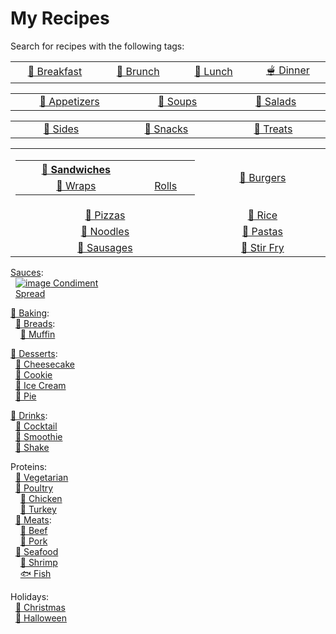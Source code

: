 # My Recipes

Search for recipes with the following tags:

<!--
<pre>
 <code>
  <a href="https://google.com">Test copy that's hopefully monospaced! And now that's also a link?!</a>
  <a href="https://google.com">And another</a>
  &nbsp;&nbsp;<a href="https://google.com">And another indented</a>
 </code>
</pre>
-->

<!--
<table>
  <tr>
    <th align="center" width="500px">Company</th>
    <th align="center" width="500px">Contact</th>
    <th align="center" width="500px">Country</th>
  </tr>

  <tr width="500px">
    <td align="center">Alfreds Futterkiste</td>
    <td align="center">Maria Anders</td>
    <td align="center">Germany</td>
  </tr>

  <tr width="500px">
    <td align="center">Centro comercial Moctezuma</td>
    <td align="center">Francisco Chang</td>
    <td align="center">Mexico</td>
  </tr>
</table>
-->

<table>
  <tr>
    <td align="center" width="2500px">
     <a href="https://github.com/search?q=repo%3Alucaswinningham%2Frecipes+"TAG%3A+breakfast"&type=code" >🍳 Breakfast</a>
    </td>
    <td align="center" width="2500px">
     <a href="https://github.com/search?q=repo%3Alucaswinningham%2Frecipes+"TAG%3A+brunch"&type=code">🥯 Brunch</a>
    </td>
    <td align="center" width="2500px">
     <a href="https://github.com/search?q=repo%3Alucaswinningham%2Frecipes+"TAG%3A+lunch"&type=code">🍲 Lunch</a>
    </td>
    <td align="center" width="2500px">
     <a href="https://github.com/search?q=repo%3Alucaswinningham%2Frecipes+"TAG%3A+dinner"&type=code">🫕 Dinner</a>
    </td>
  </tr>
</table>

<!--
[🍳 Breakfast](https://github.com/search?q=repo%3Alucaswinningham%2Frecipes+"TAG%3A+breakfast"&type=code)  
[🥯 Brunch](https://github.com/search?q=repo%3Alucaswinningham%2Frecipes+"TAG%3A+brunch"&type=code)  
[🍲 Lunch](https://github.com/search?q=repo%3Alucaswinningham%2Frecipes+"TAG%3A+lunch"&type=code)  
[🫕 Dinner](https://github.com/search?q=repo%3Alucaswinningham%2Frecipes+"TAG%3A+dinner"&type=code)  
-->

<table>
  <tr>
    <td align="center" width="3300px">
     <a href="https://github.com/search?q=repo%3Alucaswinningham%2Frecipes+"TAG%3A+appetizer"&type=code" >🥟 Appetizers</a>
    </td>
    <td align="center" width="3300px">
     <a href="https://github.com/search?q=repo%3Alucaswinningham%2Frecipes+"TAG%3A+soup"&type=code">🍲 Soups</a>
    </td>
    <td align="center" width="3300px">
     <a href="https://github.com/search?q=repo%3Alucaswinningham%2Frecipes+"TAG%3A+salad"&type=code">🥗 Salads</a>
    </td>
  </tr>
</table>

<!--
[🥟 Appetizers](https://github.com/search?q=repo%3Alucaswinningham%2Frecipes+"TAG%3A+appetizer"&type=code)  
[🍲 Soups](https://github.com/search?q=repo%3Alucaswinningham%2Frecipes+"TAG%3A+soup"&type=code)  
[🥗 Salads](https://github.com/search?q=repo%3Alucaswinningham%2Frecipes+"TAG%3A+salad"&type=code)  
-->

<table>
  <tr>
    <td align="center" width="3300px">
     <a href="https://github.com/search?q=repo%3Alucaswinningham%2Frecipes+"TAG%3A+side"&type=code" >🍟 Sides</a>
    </td>
    <td align="center" width="3300px">
     <a href="https://github.com/search?q=repo%3Alucaswinningham%2Frecipes+"TAG%3A+snack"&type=code">🍿 Snacks</a>
    </td>
    <td align="center" width="3300px">
     <a href="https://github.com/search?q=repo%3Alucaswinningham%2Frecipes+"TAG%3A+treat"&type=code">🍫 Treats</a>
    </td>
  </tr>
</table>

<!--
[🍟 Sides](https://github.com/search?q=repo%3Alucaswinningham%2Frecipes+"TAG%3A+side"&type=code)  
[🍿 Snacks](https://github.com/search?q=repo%3Alucaswinningham%2Frecipes+"TAG%3A+snack"&type=code)  
[🍫 Treats](https://github.com/search?q=repo%3Alucaswinningham%2Frecipes+"TAG%3A+treat"&type=code)  
-->

<table>
  <tr>
    <td align="center" width="5000px">
     <table>
       <tr>
         <th align="center" width="5000px">
           <a href="https://github.com/search?q=repo%3Alucaswinningham%2Frecipes+"TAG%3A+sandwich"&type=code" >🥪 Sandwiches</a>
         </th>
       </tr>
       <tr>
         <td align="center" width="2500px">
           <a href="https://github.com/search?q=repo%3Alucaswinningham%2Frecipes+"TAG%3A+wrap"&type=code" >🌯 Wraps</a>
         </td>
         <td align="center" width="2500px">
           <a href="https://github.com/search?q=repo%3Alucaswinningham%2Frecipes+"TAG%3A+roll"&type=code" >Rolls</a>
         </td>
       </tr>
     </table>
    </td>
    <td align="center" width="5000px">
     <a href="https://github.com/search?q=repo%3Alucaswinningham%2Frecipes+"TAG%3A+burger"&type=code">🍔 Burgers</a>
    </td>
  </tr>
  <tr>
    <td align="center" width="5000px">
     <a href="https://github.com/search?q=repo%3Alucaswinningham%2Frecipes+"TAG%3A+pizza"&type=code">🍕 Pizzas</a>
    </td>
    <td align="center" width="5000px">
     <a href="https://github.com/search?q=repo%3Alucaswinningham%2Frecipes+"TAG%3A+rice"&type=code">🍚 Rice</a>
    </td>
  </tr>
  <tr>
    <td align="center" width="5000px">
     <a href="https://github.com/search?q=repo%3Alucaswinningham%2Frecipes+"TAG%3A+noodles"&type=code">🍜 Noodles</a>
    </td>
    <td align="center" width="5000px">
     <a href="https://github.com/search?q=repo%3Alucaswinningham%2Frecipes+"TAG%3A+pasta"&type=code">🍝 Pastas</a>
    </td>
  </tr>
  <tr>
    <td align="center" width="5000px">
     <a href="https://github.com/search?q=repo%3Alucaswinningham%2Frecipes+"TAG%3A+sausage"&type=code">🌭 Sausages</a>
    </td>
    <td align="center" width="5000px">
     <a href="https://github.com/search?q=repo%3Alucaswinningham%2Frecipes+"TAG%3A+stir+fry"&type=code">🥢 Stir Fry</a>
    </td>
  </tr>
</table>

<!--
Types:  
&nbsp;&nbsp;[🥪 Sandwiches](https://github.com/search?q=repo%3Alucaswinningham%2Frecipes+"TAG%3A+sandwich"&type=code):  
&nbsp;&nbsp;&nbsp;&nbsp;[🌯 Wraps](https://github.com/search?q=repo%3Alucaswinningham%2Frecipes+"TAG%3A+wrap"&type=code)  
&nbsp;&nbsp;&nbsp;&nbsp;[Rolls](https://github.com/search?q=repo%3Alucaswinningham%2Frecipes+"TAG%3A+roll"&type=code)
&nbsp;&nbsp;[🍔 Burgers](https://github.com/search?q=repo%3Alucaswinningham%2Frecipes+"TAG%3A+burger"&type=code)  
&nbsp;&nbsp;[🍕 Pizzas](https://github.com/search?q=repo%3Alucaswinningham%2Frecipes+"TAG%3A+pizza"&type=code)  
&nbsp;&nbsp;[🍚 Rice](https://github.com/search?q=repo%3Alucaswinningham%2Frecipes+"TAG%3A+rice"&type=code)  
&nbsp;&nbsp;[🍜 Noodles](https://github.com/search?q=repo%3Alucaswinningham%2Frecipes+"TAG%3A+noodles"&type=code)  
&nbsp;&nbsp;[🍝 Pastas](https://github.com/search?q=repo%3Alucaswinningham%2Frecipes+"TAG%3A+pasta"&type=code)  
&nbsp;&nbsp;[🌭 Sausages](https://github.com/search?q=repo%3Alucaswinningham%2Frecipes+"TAG%3A+sausage"&type=code)  
&nbsp;&nbsp;[🥢 Stir Fry](https://github.com/search?q=repo%3Alucaswinningham%2Frecipes+"TAG%3A+stir+fry"&type=code)  
-->

[Sauces](https://github.com/search?q=repo%3Alucaswinningham%2Frecipes+"TAG%3A+sauce"&type=code):  
&nbsp;&nbsp;[![image](https://github.com/lucaswinningham/recipes/assets/24572180/5a884073-d426-442e-b88b-aefa606935ed)
Condiment](https://github.com/search?q=repo%3Alucaswinningham%2Frecipes+"TAG%3A+condiment"&type=code)  
&nbsp;&nbsp;[Spread](https://github.com/search?q=repo%3Alucaswinningham%2Frecipes+"TAG%3A+spread"&type=code)  

[🥖 Baking](https://github.com/search?q=repo%3Alucaswinningham%2Frecipes+"TAG%3A+baking"&type=code):  
&nbsp;&nbsp;[🍞 Breads](https://github.com/search?q=repo%3Alucaswinningham%2Frecipes+"TAG%3A+bread"&type=code):  
&nbsp;&nbsp;&nbsp;&nbsp;[🧁 Muffin](https://github.com/search?q=repo%3Alucaswinningham%2Frecipes+"TAG%3A+muffin"&type=code)  
<!-- &nbsp;&nbsp;&nbsp;&nbsp;[Scone](https://github.com/search?q=repo%3Alucaswinningham%2Frecipes+"TAG%3A+scone"&type=code)  -->

[🍮 Desserts](https://github.com/search?q=repo%3Alucaswinningham%2Frecipes+"TAG%3A+dessert"&type=code):  
&nbsp;&nbsp;[🍰 Cheesecake](https://github.com/search?q=repo%3Alucaswinningham%2Frecipes+"TAG%3A+cheesecake"&type=code)  
&nbsp;&nbsp;[🍪 Cookie](https://github.com/search?q=repo%3Alucaswinningham%2Frecipes+"TAG%3A+cookie"&type=code)  
&nbsp;&nbsp;[🍦 Ice Cream](https://github.com/search?q=repo%3Alucaswinningham%2Frecipes+"TAG%3A+ice+cream"&type=code)  
&nbsp;&nbsp;[🥧 Pie](https://github.com/search?q=repo%3Alucaswinningham%2Frecipes+"TAG%3A+pie"&type=code)  
<!-- &nbsp;&nbsp;[Tart](https://github.com/search?q=repo%3Alucaswinningham%2Frecipes+"TAG%3A+tart"&type=code)  -->

[🫙 Drinks](https://github.com/search?q=repo%3Alucaswinningham%2Frecipes+"TAG%3A+drink"&type=code):  
&nbsp;&nbsp;[🍹 Cocktail](https://github.com/search?q=repo%3Alucaswinningham%2Frecipes+"TAG%3A+cocktail"&type=code)  
&nbsp;&nbsp;[🍍 Smoothie](https://github.com/search?q=repo%3Alucaswinningham%2Frecipes+"TAG%3A+smoothie"&type=code)  
&nbsp;&nbsp;[🥤 Shake](https://github.com/search?q=repo%3Alucaswinningham%2Frecipes+"TAG%3A+shake"&type=code)  

Proteins:  
&nbsp;&nbsp;[🥦 Vegetarian](https://github.com/search?q=repo%3Alucaswinningham%2Frecipes+"TAG%3A+vegetarian"&type=code)  
&nbsp;&nbsp;[🍗 Poultry](https://github.com/search?q=repo%3Alucaswinningham%2Frecipes+"TAG%3A+poultry"&type=code)  
&nbsp;&nbsp;&nbsp;&nbsp;[🐓 Chicken](https://github.com/search?q=repo%3Alucaswinningham%2Frecipes+"TAG%3A+chicken"&type=code)  
&nbsp;&nbsp;&nbsp;&nbsp;[🦃 Turkey](https://github.com/search?q=repo%3Alucaswinningham%2Frecipes+"TAG%3A+turkey"&type=code)  
&nbsp;&nbsp;[🥩 Meats](https://github.com/search?q=repo%3Alucaswinningham%2Frecipes+"TAG%3A+meat"&type=code):  
&nbsp;&nbsp;&nbsp;&nbsp;[🐄 Beef](https://github.com/search?q=repo%3Alucaswinningham%2Frecipes+"TAG%3A+beef"&type=code)  
&nbsp;&nbsp;&nbsp;&nbsp;[🐖 Pork](https://github.com/search?q=repo%3Alucaswinningham%2Frecipes+"TAG%3A+pork"&type=code)  
&nbsp;&nbsp;[🦞 Seafood](https://github.com/search?q=repo%3Alucaswinningham%2Frecipes+"TAG%3A+seafood"&type=code)  
&nbsp;&nbsp;&nbsp;&nbsp;[🍤 Shrimp](https://github.com/search?q=repo%3Alucaswinningham%2Frecipes+"TAG%3A+shrimp"&type=code)  
&nbsp;&nbsp;&nbsp;&nbsp;[🐟 Fish](https://github.com/search?q=repo%3Alucaswinningham%2Frecipes+"TAG%3A+fish"&type=code)  

Holidays:  
&nbsp;&nbsp;[🎄 Christmas](https://github.com/search?q=repo%3Alucaswinningham%2Frecipes+"TAG%3A+christmas"&type=code)  
&nbsp;&nbsp;[🎃 Halloween](https://github.com/search?q=repo%3Alucaswinningham%2Frecipes+"TAG%3A+halloween"&type=code)  
